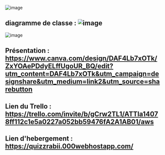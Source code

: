 ![image](https://github.com/rabiilfarakh/AWS/assets/109187438/558308fd-962b-48f3-bab3-21eb045556c1)

## diagramme de classe : ![image](https://github.com/rabiilfarakh/AWS/assets/109187438/639c01c4-8e64-456b-99a6-32e911b16d4c)



![image](https://github.com/rabiilfarakh/AWS/assets/109187438/1ea9f4f3-4b7e-40c5-bad7-eb1beba38870)

## Présentation       :    https://www.canva.com/design/DAF4Lb7xOTk/ZxYOAePDdyELffUgoUR_BQ/edit?utm_content=DAF4Lb7xOTk&utm_campaign=designshare&utm_medium=link2&utm_source=sharebutton

## Lien du Trello     :    https://trello.com/invite/b/gCrw2TL1/ATTIa14078ff112c1e5a0227a052bb59476fA2A1AB01/aws

## Lien d'hebergement :    https://quizzrabii.000webhostapp.com/

